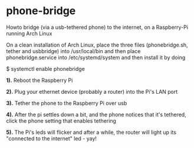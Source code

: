 phone-bridge
============

Howto bridge (via a usb-tethered phone) to the internet, on a Raspberry-Pi running Arch Linux

On a clean installation of Arch Linux, place the three files (phonebridge.sh, tether and usbbridge)
into /usr/local/bin and then place phonebridge.service into /etc/systemd/system and then install
it by doing

$ systemctl enable phonebridge

**1).** Reboot the Raspberry Pi

**2).** Plug your ethernet device (probably a router) into the Pi's LAN port

**3).** Tether the phone to the Raspberry Pi over usb

**4).** After the pi settles down a bit, and the phone notices that it's tethered, click the phone setting that enables tethering

**5).** The Pi's leds will flicker and after a while, the router will light up its "connected to the internet" led - yay!

